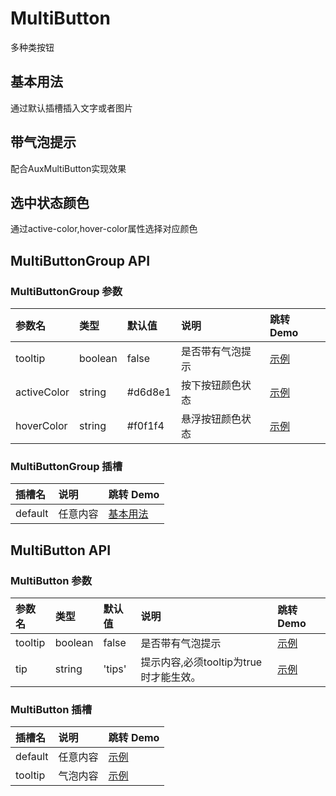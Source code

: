 
# MultiButton 
多种类按钮

## 基本用法
通过默认插槽插入文字或者图片
<demo src="./demo-codes/demo.vue" desc="通过默认插槽插入文字或者图片"></demo>

## 带气泡提示
配合AuxMultiButton实现效果
<demo src="./demo-codes/demo-tooltip.vue" desc="可以通过tip属性或者使用tooltip插槽去加入提示"></demo>

## 选中状态颜色
通过active-color,hover-color属性选择对应颜色
<demo src="./demo-codes/demo-color.vue" desc="选择颜色支持rgb,十六进制"></demo>

## MultiButtonGroup API
### MultiButtonGroup 参数
| 参数名 | 类型 | 默认值 | 说明 | 跳转 Demo |
| :---- | :---- | :---- | :---- | :--------- |
|  tooltip | boolean | false| 是否带有气泡提示 |[示例](#带气泡提示)|
|  activeColor | string | #d6d8e1 |按下按钮颜色状态|[示例](#选中状态颜色)|
|  hoverColor | string | #f0f1f4 | 悬浮按钮颜色状态 |[示例](#选中状态颜色)|
### MultiButtonGroup 插槽
| 插槽名 | 说明 | 跳转 Demo |
| :---- | :---- | :--------- |
| default  | 任意内容 |[基本用法](#基本用法)|
## MultiButton API
### MultiButton 参数
| 参数名 | 类型 | 默认值 | 说明 | 跳转 Demo |
| :---- | :---- | :---- | :---- | :--------- |
|  tooltip | boolean | false| 是否带有气泡提示 |[示例](#带气泡提示)|
|  tip | string | 'tips'|提示内容,必须tooltip为true时才能生效。 |[示例](#带气泡提示)|
### MultiButton 插槽
| 插槽名 | 说明 | 跳转 Demo |
| :---- | :---- | :--------- |
| default  | 任意内容 | [示例](#带气泡提示) |
| tooltip  | 气泡内容 | [示例](#带气泡提示) |
